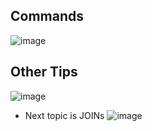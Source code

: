 ## Commands
![image](https://github.com/michaelokoroike/Courses/assets/39680418/de76ba1e-ea6f-43b3-be55-5012da290bb9)

## Other Tips
![image](https://github.com/michaelokoroike/Courses/assets/39680418/68e4af61-6f6f-46af-ae00-b736404a037e)

- Next topic is JOINs
  ![image](https://github.com/michaelokoroike/Courses/assets/39680418/06d08851-a61b-4300-b332-a07f729bab8c)
